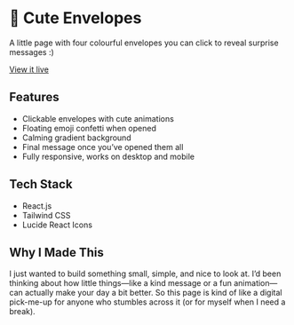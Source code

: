 # 💌 Cute Envelopes

A little page with four colourful envelopes you can click to reveal surprise messages :)

[View it live](https://cute-envelopes.vercel.app/)  

## Features

- Clickable envelopes with cute animations  
- Floating emoji confetti when opened  
- Calming gradient background  
- Final message once you’ve opened them all  
- Fully responsive, works on desktop and mobile

## Tech Stack

- React.js
- Tailwind CSS
- Lucide React Icons

## Why I Made This

I just wanted to build something small, simple, and nice to look at. I’d been thinking about how little things—like a kind message or a fun animation—can actually make your day a bit better. So this page is kind of like a digital pick-me-up for anyone who stumbles across it (or for myself when I need a break).

